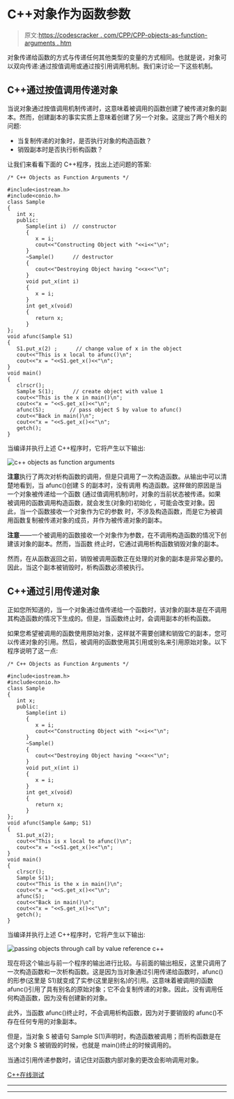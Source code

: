 # C++对象作为函数参数

> 原文:[https://codescracker . com/CPP/CPP-objects-as-function-arguments . htm](https://codescracker.com/cpp/cpp-objects-as-function-arguments.htm)

对象传递给函数的方式与传递任何其他类型的变量的方式相同。也就是说，对象可以双向传递:通过按值调用或通过按引用调用机制。我们来讨论一下这些机制。

## C++通过按值调用传递对象

当说对象通过按值调用机制传递时，这意味着被调用的函数创建了被传递对象的副本。然而，创建副本的事实实质上意味着创建了另一个对象。这提出了两个相关的问题:

*   当复制传递的对象时，是否执行对象的构造函数？
*   销毁副本时是否执行析构函数？

让我们来看看下面的 C++程序，找出上述问题的答案:

```
/* C++ Objects as Function Arguments */

#include<iostream.h>
#include<conio.h>
class Sample
{
   int x;
   public:
      Sample(int i)  // constructor
      {
         x = i;
         cout<<"Constructing Object with "<<i<<"\n";
      }
      ~Sample()      // destructor
      {
         cout<<"Destroying Object having "<<x<<"\n";
      }
      void put_x(int i)
      {
         x = i;
      }
      int get_x(void)
      {
         return x;
      }
};
void afunc(Sample S1)
{
   S1.put_x(2) ;      // change value of x in the object
   cout<<"This is x local to afunc()\n";
   cout<<"x = "<<S1.get_x()<<"\n";
}
void main()
{
   clrscr();
   Sample S(1);      // create object with value 1
   cout<<"This is the x in main()\n";
   cout<<"x = "<<S.get_x()<<"\n";
   afunc(S);        // pass object S by value to afunc()
   cout<<"Back in main()\n";
   cout<<"x = "<<S.get_x()<<"\n";
   getch();
}
```

当编译并执行上述 C++程序时，它将产生以下输出:

![c++ objects as function arguments](../Images/32466ff886d40c9ae678c939f47ecbd4.png)

**注意**执行了两次对析构函数的调用，但是只调用了一次构造函数。从输出中可以清楚地看到，当 afunc()创建 S 的副本时，没有调用 构造函数。这样做的原因是当一个对象被传递给一个函数 (通过值调用机制)时，对象的当前状态被传递。如果被调用的函数调用构造函数，就会发生(对象的)初始化 ，可能会改变对象。因此，当一个函数接收一个对象作为它的参数 时，不涉及构造函数，而是它为被调用函数复制被传递对象的成员，并作为被传递对象的副本。

**注意**——一个被调用的函数接收一个对象作为参数，在不调用构造函数的情况下创建该对象的副本。然而，当函数 终止时，它通过调用析构函数销毁对象的副本。

然而，在从函数返回之前，销毁被调用函数正在处理的对象的副本是非常必要的。因此，当这个副本被销毁时，析构函数必须被执行。

## C++通过引用传递对象

正如您所知道的，当一个对象通过值传递给一个函数时，该对象的副本是在不调用其构造函数的情况下生成的。但是，当函数终止时，会调用副本的析构函数。

如果您希望被调用的函数使用原始对象，这样就不需要创建和销毁它的副本，您可以传递对象的引用。然后，被调用的函数使用其引用或别名来引用原始对象。以下程序说明了这一点:

```
/* C++ Objects as Function Arguments */

#include<iostream.h>
#include<conio.h>
class Sample
{
   int x;
   public:
      Sample(int i)
      {
         x = i;
         cout<<"Constructing Object with "<<i<<"\n";
      }
      ~Sample()
      {
         cout<<"Destroying Object having "<<x<<"\n";
      }
      void put_x(int i)
      {
         x = i;
      }
      int get_x(void)
      {
         return x;
      }
};
void afunc(Sample &amp; S1)
{
   S1.put_x(2);
   cout<<"This is x local to afunc()\n";
   cout<<"x = "<<S1.get_x()<<"\n";
}
void main()
{
   clrscr();
   Sample S(1);
   cout<<"This is the x in main()\n";
   cout<<"x = "<<S.get_x()<<"\n";
   afunc(S);
   cout<<"Back in main()\n";
   cout<<"x = "<<S.get_x()<<"\n";
   getch();
}
```

当编译并执行上述 C++程序时，它将产生以下输出:

![passing objects through call by value reference c++](../Images/ce0979930bfc019ed47f73c262dcf455.png)

现在将这个输出与前一个程序的输出进行比较。与前面的输出相反，这里只调用了一次构造函数和一次析构函数。这是因为当对象通过引用传递给函数时，afunc()的形参(这里是 S1)就变成了实参(这里是别名)的引用。这意味着被调用的函数 afunc()引用了具有别名的原始对象；它不会复制传递的对象。因此，没有调用任何构造函数，因为没有创建新的对象。

此外，当函数 afunc()终止时，不会调用析构函数，因为对于要销毁的 afunc()不存在任何专用的对象副本。

但是，当对象 S 被语句 Sample S(1)声明时，构造函数被调用；而析构函数是在这个对象 S 被销毁的时候，也就是 main()终止的时候调用的。

当通过引用传递参数时，请记住对函数内部对象的更改会影响调用对象。

[C++在线测试](/exam/showtest.php?subid=3)

* * *

* * *